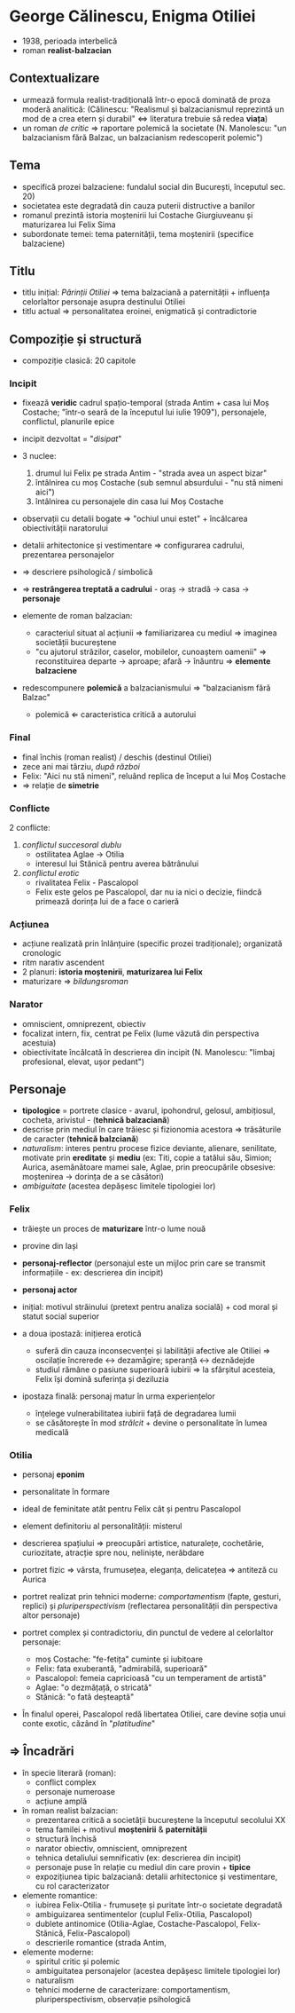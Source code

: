 George Călinescu, Enigma Otiliei
===

* 1938, perioada interbelică
* roman **realist-balzacian**

## Contextualizare

* urmează formula realist-tradițională într-o epocă dominată de proza moderă analitică: (Călinescu: "Realismul și balzacianismul reprezintă un mod de a crea etern și durabil" ⇔ literatura trebuie să redea **viața**)
* un roman *de critic* ⇒ raportare polemică la societate (N. Manolescu: "un balzacianism fără Balzac, un balzacianism redescoperit polemic")

## Tema

* specifică prozei balzaciene: fundalul social din București, începutul sec. 20)
* societatea este degradată din cauza puterii distructive a banilor
* romanul prezintă istoria moștenirii lui Costache Giurgiuveanu și maturizarea lui Felix Sima
* subordonate temei: tema paternității, tema moștenirii (specifice balzaciene)

## Titlu

* titlu inițial: *Părinții Otiliei* ⇒ tema balzaciană a paternității + influența celorlaltor personaje asupra destinului Otiliei
* titlu actual ⇒ personalitatea eroinei, enigmatică și contradictorie

## Compoziție și structură

* compoziție clasică: 20 capitole

### Incipit

* fixează **veridic** cadrul spațio-temporal (strada Antim + casa lui Moș Costache; "într-o seară de la începutul lui iulie 1909"), personajele, conflictul, planurile epice
* incipit dezvoltat = "*disipat*"
* 3 nuclee:
	1. drumul lui Felix pe strada Antim - "strada avea un aspect bizar"
	2. întâlnirea cu moș Costache (sub semnul absurdului - "nu stă nimeni aici")
	3. întâlnirea cu personajele din casa lui Moș Costache
* observații cu detalii bogate ⇒ "ochiul unui estet" + încălcarea obiectivității naratorului
* detalii arhitectonice și vestimentare ⇒ configurarea cadrului, prezentarea personajelor
* ⇒ descriere psihologică / simbolică
* ⇒ **restrângerea treptată a cadrului** - oraș → stradă → casa → **personaje**

* elemente de roman balzacian:
	* caracteriul situat al acțiunii ⇒ familiarizarea cu mediul
	  ⇒ imaginea societății bucureștene
	* "cu ajutorul străzilor, caselor, mobilelor, cunoaștem oamenii"
	  ⇒ reconstituirea departe → aproape; afară → înăuntru
	  ⇒ **elemente balzaciene**
* redescompunere **polemică** a balzacianismului ⇒ "balzacianism fără Balzac"
	* polemică ⇐ caracteristica critică a autorului

### Final

* final închis (roman realist) / deschis (destinul Otiliei)
* zece ani mai târziu, *după război*
* Felix: "Aici nu stă nimeni", reluând replica de început a lui Moș Costache
* ⇒ relație de **simetrie**

### Conflicte

2 conflicte:

1. *conflictul succesoral dublu*
	* ostilitatea Aglae → Otilia
	* interesul lui Stănică pentru averea bătrânului
2. *conflictul erotic*
	* rivalitatea Felix - Pascalopol
	* Felix este gelos pe Pascalopol, dar nu ia nici o decizie, fiindcă primează dorința lui de a face o carieră

### Acțiunea

* acțiune realizată prin înlănțuire (specific prozei tradiționale); organizată cronologic
* ritm narativ ascendent
* 2 planuri: **istoria moștenirii**, **maturizarea lui Felix**
* maturizare ⇒ *bildungsroman*

### Narator

* omniscient, omniprezent, obiectiv
* focalizat intern, fix, centrat pe Felix (lume văzută din perspectiva acestuia)
* obiectivitate încălcată în descrierea din incipit (N. Manolescu: "limbaj profesional, elevat, ușor pedant")

## Personaje

* **tipologice** = portrete clasice - avarul, ipohondrul, gelosul, ambițiosul, cocheta, arivistul - (**tehnică balzaciană**)
* descrise prin mediul în care trăiesc și fizionomia acestora ⇒ trăsăturile de caracter (**tehnică balzciană**)
* *naturalism*: interes pentru procese fizice deviante, alienare, senilitate, motivate prin **ereditate** și **mediu** (ex: Titi, copie a tatălui său, Simion; Aurica, asemănătoare mamei sale, Aglae, prin preocupările obsesive: moștenirea → dorința de a se căsători)
* *ambiguitate* (acestea depășesc limitele tipologiei lor)

### Felix

* trăiește un proces de **maturizare** într-o lume nouă
* provine din Iași
* **personaj-reflector** (personajul este un mijloc prin care se transmit informațiile - ex: descrierea din incipit)
* **personaj actor**

* inițial: motivul străinului (pretext pentru analiza socială) + cod moral și statut social superior
* a doua ipostază: inițierea erotică
	* suferă din cauza inconsecvenței și labilității afective ale Otiliei ⇒ oscilație încrerede <→ dezamăgire; speranță <→ deznădejde
	* studiul rămâne o pasiune superioară iubirii ⇒ la sfârșitul acesteia, Felix își domină suferința și deziluzia
* ipostaza finală: personaj matur în urma experiențelor
	* înțelege vulnerabilitatea iubirii față de degradarea lumii
	* se căsătorește în mod *strălcit* + devine o personalitate în lumea medicală

### Otilia

* personaj **eponim**
* personalitate în formare
* ideal de feminitate atât pentru Felix cât și pentru Pascalopol

* element definitoriu al personalității: misterul
* descrierea spațiului ⇒ preocupări artistice, naturalețe, cochetărie, curiozitate, atracție spre nou, neliniște, nerăbdare
* portret fizic ⇒ vârsta, frumusețea, eleganța, delicatețea ⇒ antiteză cu Aurica
* portret realizat prin tehnici moderne: *comportamentism* (fapte, gesturi, replici) și *pluriperspectivism* (reflectarea personalității din perspectiva altor personaje)
* portret complex și contradictoriu, din punctul de vedere al celorlaltor personaje:
	* moș Costache: "fe-fetița" cuminte și iubitoare
	* Felix: fata exuberantă, "admirabilă, superioară"
	* Pascalopol: femeia capricioasă "cu un temperament de artistă"
	* Aglae: "o dezmățață, o stricată"
	* Stănică: "o fată deșteaptă"
* În finalul operei, Pascalopol redă libertatea Otiliei, care devine soția unui conte exotic, căzând în "*platitudine*"

## ⇒ Încadrări

* în specie literară (roman):
	* conflict complex
	* personaje numeroase
	* acțiune amplă
* în roman realist balzacian:
	* prezentarea critică a societății bucureștene la începutul secolului XX
	* tema familei + motivul **moștenirii** & **paternității**
	* structură închisă
	* narator obiectiv, omniscient, omniprezent
	* tehnica detaliului semnificativ (ex: descrierea din incipit)
	* personaje puse în relație cu mediul din care provin + **tipice**
	* expozițiunea tipic balzaciană: detalii arhitectonice și vestimentare, cu rol caracterizator
* elemente romantice:
	* iubirea Felix-Otilia - frumusețe și puritate într-o societate degradată
	* ambiguizarea sentimentelor (cuplul Felix-Otilia, Pascalopol)
	* dublete antinomice (Otilia-Aglae, Costache-Pascalopol, Felix-Stănică, Felix-Pascalopol)
	* descrierile romantice (strada Antim, 
* elemente moderne:
	* spiritul critic și polemic
	* ambiguitatea personajelor (acestea depășesc limitele tipologiei lor)
	* naturalism
	* tehnici moderne de caracterizare: comportamentism, pluriperspectivism, observație psihologică